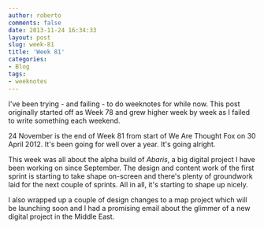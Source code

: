 ```yaml
---
author: roberto
comments: false
date: 2013-11-24 16:34:33
layout: post
slug: week-81
title: 'Week 81'
categories:
- Blog
tags:
- weeknotes
---
```


I've been trying - and failing - to do weeknotes for while now. This post originally started off as Week 78 and grew higher week by week as I failed to write something each weekend.    

24 November is the end of Week 81 from start of We Are Thought Fox on 30 April 2012. It's been going for well over a year. It's going alright. 

This week was all about the alpha build of _Abaris_, a big digital project I have been working on since September. The design and content work of the first sprint is starting to take shape on-screen and there's plenty of groundwork laid for the next couple of sprints. All in all, it's starting to shape up nicely. 

I also wrapped up a couple of design changes to a map project which will be launching soon and I had a promising email about the glimmer of a new digital project in the Middle East.    